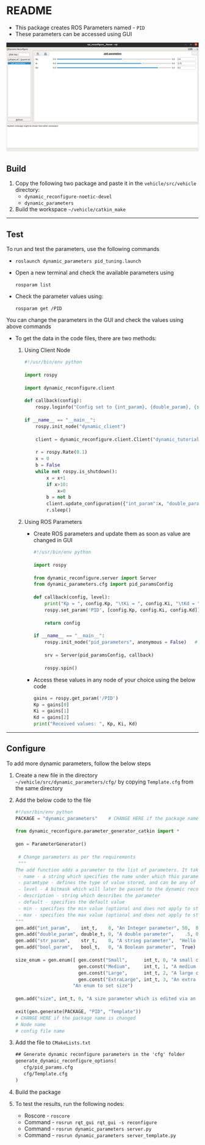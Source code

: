 # README

- This package creates ROS Parameters named - `PID`
- These parameters can be accessed using GUI

![](./PID.png)





## Build

1. Copy the following two package and paste it in the `vehicle/src/vehicle` directory:
   - `dynamic_reconfigure-noetic-devel`
   - `dynamic_parameters`
2. Build the workspace
   `~/vehicle/catkin_make`



---



## Test

To run and test the parameters, use the following commands

- `roslaunch dynamic_parameters pid_tuning.launch`

- Open a new terminal and check the available parameters using

  `rosparam list`

- Check the parameter values using:

  `rosparam get /PID`

You can change the parameters in the GUI and check the values using above commands



- To get the data in the code files, there are two methods:

  1. Using Client Node

     ```python
     #!/usr/bin/env python
     
     import rospy
     
     import dynamic_reconfigure.client
     
     def callback(config):
         rospy.loginfo("Config set to {int_param}, {double_param}, {str_param}, {bool_param}, {size}".format(**config))
     
     if __name__ == "__main__":
         rospy.init_node("dynamic_client")
     
         client = dynamic_reconfigure.client.Client("dynamic_tutorials", timeout=30, config_callback=callback)
     
         r = rospy.Rate(0.1)
         x = 0
         b = False
         while not rospy.is_shutdown():
             x = x+1
             if x>10:
                 x=0
             b = not b
             client.update_configuration({"int_param":x, "double_param":(1/(x+1)), "str_param":str(rospy.get_rostime()), "bool_param":b, "size":1})
             r.sleep()
     ```

     

  2. Using ROS Parameters

     - Create ROS parameters and update them as soon as value are changed in GUI

       ```python
       #!/usr/bin/env python
       
       import rospy
       
       from dynamic_reconfigure.server import Server
       from dynamic_parameters.cfg import pid_paramsConfig
       
       def callback(config, level):
           print("Kp = ", config.Kp, "\tKi = ", config.Ki, "\tKd = ", config.Kd)
           rospy.set_param('PID', [config.Kp, config.Ki, config.Kd])
       
           return config
       
       if __name__ == "__main__":
           rospy.init_node("pid_parameters", anonymous = False)   # Node name will appear in the GUI
       
           srv = Server(pid_paramsConfig, callback)
       
           rospy.spin()
       ```

     - Access these values in any node of your choice using the below code

       ```python
       gains = rospy.get_param('/PID')
       Kp = gains[0]
       Ki = gains[1]
       Kd = gains[2]
       print("Received values: ", Kp, Ki, Kd)
       ```

       

  

---



## Configure

To add more dynamic parameters, follow the below steps

1. Create a new file in the directory `~/vehicle/src/dynamic_parameters/cfg/` by copying `Template.cfg` from the same directory

2. Add the below code to the file

   ```python
   #!/usr/bin/env python
   PACKAGE = "dynamic_parameters"    # CHANGE HERE if the package name is changed
   
   from dynamic_reconfigure.parameter_generator_catkin import *
   
   gen = ParameterGenerator()
   
    # Change parameters as per the requirements
    """
   The add function adds a parameter to the list of parameters. It takes a few different arguments:
   	- name - a string which specifies the name under which this parameter should be stored
   	- paramtype - defines the type of value stored, and can be any of int_t, double_t, str_t, or bool_t
   	- level - A bitmask which will later be passed to the dynamic reconfigure callback. When the callback is called all of the level values for parameters that have been changed are ORed together and the resulting value is passed to the callback.
   	- description - string which describes the parameter
   	- default - specifies the default value
   	- min - specifies the min value (optional and does not apply to strings and bools)
   	- max - specifies the max value (optional and does not apply to strings and bools)
   """
   gen.add("int_param",    int_t,    0, "An Integer parameter", 50,  0, 100)
   gen.add("double_param", double_t, 0, "A double parameter",    .5, 0,   1)
   gen.add("str_param",    str_t,    0, "A string parameter",  "Hello World")
   gen.add("bool_param",   bool_t,   0, "A Boolean parameter",  True)
   
   size_enum = gen.enum([ gen.const("Small",      int_t, 0, "A small constant"),
                          gen.const("Medium",     int_t, 1, "A medium constant"),
                          gen.const("Large",      int_t, 2, "A large constant"),
                          gen.const("ExtraLarge", int_t, 3, "An extra large constant")],
                        "An enum to set size")
   
   gen.add("size", int_t, 0, "A size parameter which is edited via an enum", 1, 0, 3, edit_method=size_enum)
   
   exit(gen.generate(PACKAGE, "PID", "Template"))
   # CHANGE HERE if the package name is changed
   # Node name
   # config file name
   ```

   

3. Add the file to `CMakeLists.txt`

   ```xml
   ## Generate dynamic reconfigure parameters in the 'cfg' folder
   generate_dynamic_reconfigure_options(
      cfg/pid_params.cfg
      cfg/Template.cfg
   )
   ```

   

4. Build the package

5. To test the results, run the following nodes:

   - Roscore - `roscore`
   - Command - `rosrun rqt_gui rqt_gui -s reconfigure`
   - Command - `rosrun dynamic_parameters server.py`
   - Command - `rosrun dynamic_parameters server_template.py`